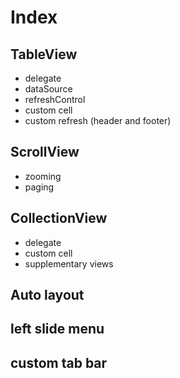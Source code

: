 # Index

## TableView

- delegate
- dataSource
- refreshControl
- custom cell
- custom refresh (header and footer)

## ScrollView

- zooming
- paging

## CollectionView

- delegate
- custom cell
- supplementary views

## Auto layout

## left slide menu

## custom tab bar